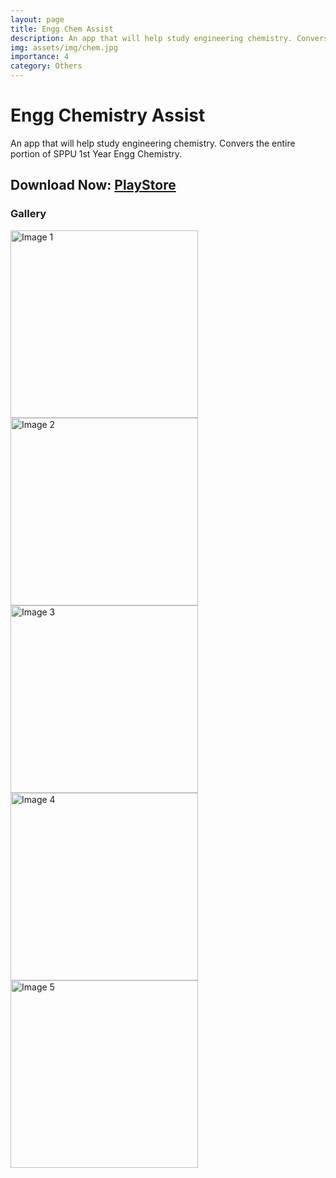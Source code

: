 ```yaml
---
layout: page
title: Engg Chem Assist
description: An app that will help study engineering chemistry. Convers the entire portion of SPPU 1st Year Engg Chemistry.
img: assets/img/chem.jpg
importance: 4
category: Others
---
```


# Engg Chemistry Assist

An app that will help study engineering chemistry. Convers the entire portion of SPPU 1st Year Engg Chemistry.

## Download Now: [PlayStore](https://play.google.com/store/apps/details?id=com.pbl2b12021.engg_Chemistry_assist)

### Gallery

<img src="https://github.com/PICT-FE01-ADHRR/Engg-Chemistry-Assist/assets/63660267/0b9928eb-3989-41f4-9d68-a98c9eb5b515" alt="Image 1" width="300">
<img src="https://github.com/PICT-FE01-ADHRR/Engg-Chemistry-Assist/assets/63660267/80bdd2ec-4a5e-4e7c-a13c-3d0e4bf6c8e7" alt="Image 2" width="300">
<img src="https://github.com/PICT-FE01-ADHRR/Engg-Chemistry-Assist/assets/63660267/48c67fe0-2164-4986-9b23-a2f86e0915d0" alt="Image 3" width="300">
<img src="https://github.com/PICT-FE01-ADHRR/Engg-Chemistry-Assist/assets/63660267/74f19bf7-af4d-400e-8de1-644dcd260199" alt="Image 4" width="300">
<img src="https://github.com/PICT-FE01-ADHRR/Engg-Chemistry-Assist/assets/63660267/28009525-11e6-4e9e-8b3e-0c3a13990090" alt="Image 5" width="300">